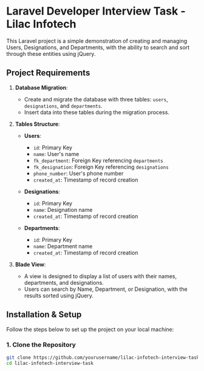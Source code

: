 # Laravel Developer Interview Task - Lilac Infotech

This Laravel project is a simple demonstration of creating and managing Users, Designations, and Departments, with the ability to search and sort through these entities using jQuery.

## Project Requirements

1. **Database Migration**:
    - Create and migrate the database with three tables: `users`, `designations`, and `departments`.
    - Insert data into these tables during the migration process.

2. **Tables Structure**:
    - **Users**:
        - `id`: Primary Key
        - `name`: User's name
        - `fk_department`: Foreign Key referencing `departments`
        - `fk_designation`: Foreign Key referencing `designations`
        - `phone_number`: User's phone number
        - `created_at`: Timestamp of record creation

    - **Designations**:
        - `id`: Primary Key
        - `name`: Designation name
        - `created_at`: Timestamp of record creation

    - **Departments**:
        - `id`: Primary Key
        - `name`: Department name
        - `created_at`: Timestamp of record creation

3. **Blade View**:
    - A view is designed to display a list of users with their names, departments, and designations.
    - Users can search by Name, Department, or Designation, with the results sorted using jQuery.

## Installation & Setup

Follow the steps below to set up the project on your local machine:

### 1. Clone the Repository
```bash
git clone https://github.com/yourusername/lilac-infotech-interview-task.git
cd lilac-infotech-interview-task
